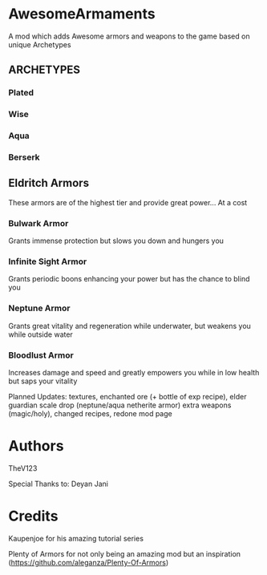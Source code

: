 # AwesomeArmaments
A mod which adds Awesome armors and weapons to the game based on unique Archetypes

## ARCHETYPES
### Plated
### Wise
### Aqua
### Berserk

## Eldritch Armors
These armors are of the highest tier and provide great power... At a cost
### Bulwark Armor
Grants immense protection but slows you down and hungers you
### Infinite Sight Armor
Grants periodic boons enhancing your power but has the chance to blind you
### Neptune Armor
Grants great vitality and regeneration while underwater, but weakens you
while outside water
### Bloodlust Armor
Increases damage and speed and greatly empowers you while in low health
but saps your vitality

Planned Updates:
textures, enchanted ore (+ bottle of exp recipe), elder guardian scale drop (neptune/aqua netherite armor) extra weapons (magic/holy), changed recipes, redone mod page

# Authors
TheV123

Special Thanks to: Deyan Jani

# Credits
Kaupenjoe for his amazing tutorial series

Plenty of Armors for not only being an amazing mod but an inspiration (https://github.com/aleganza/Plenty-Of-Armors)
